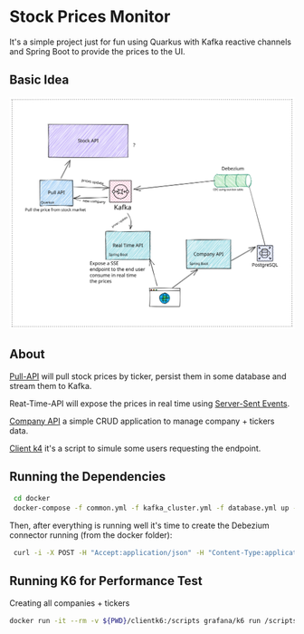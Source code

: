 # Stock Prices Monitor
It's a simple project just for fun using Quarkus with Kafka reactive channels and Spring Boot to provide the prices to the UI.

## Basic Idea
![Idea](/docs/idea.excalidraw.svg)

## About

[Pull-API](/pull-api/) will pull stock prices by ticker, persist them in some database and stream them to Kafka.

Reat-Time-API will expose the prices in real time using [Server-Sent Events](https://developer.mozilla.org/en-US/docs/Web/API/Server-sent_events/Using_server-sent_events). 

[Company API](/company-api/) a simple CRUD application to manage company + tickers data.

[Client k4](/client-k4/) it's a script to simule some users requesting the endpoint.

## Running the Dependencies
```bash
 cd docker
 docker-compose -f common.yml -f kafka_cluster.yml -f database.yml up -d
```
Then, after everything is running well it's time to create the Debezium connector running (from the docker folder):
```bash
 curl -i -X POST -H "Accept:application/json" -H "Content-Type:application/json" 127.0.0.1:8083/connectors/ --data "@configs/debezium.json"
```

## Running K6 for Performance Test
Creating all companies + tickers
```bash
docker run -it --rm -v ${PWD}/clientk6:/scripts grafana/k6 run /scripts/create-companies.js
 ```


